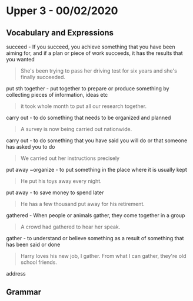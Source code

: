 

# Upper 3 - 00/02/2020

## Vocabulary and Expressions 
succeed - If you succeed, you achieve something that you have been aiming for, and if a plan or piece of work succeeds, it has the results that you wanted
> She's been trying to pass her driving test for six years and she's finally succeeded.

put sth together - put together to prepare or produce something by collecting pieces of information, ideas etc
> it took whole month to put all our research together.

carry out - to do something that needs to be organized and planned
>  A survey is now being carried out nationwide.

carry out -  to do something that you have said you will do or that someone has asked you to do
> We carried out her instructions precisely

put away ~organize - to put something in the place where it is usually kept 
> He put his toys away every night.

put away - to save money to spend later
>He has a few thousand put away for his retirement.

gathered - When people or animals gather, they come together in a group
> A crowd had gathered to hear her speak.

gather - to understand or believe something as a result of something that has been said or done
> Harry loves his new job, I gather.
> From what I can gather, they're old school friends.

address

## Grammar

